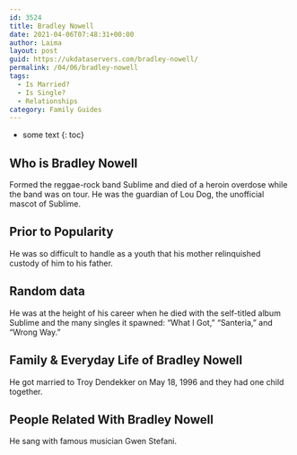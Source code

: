 ```yaml
---
id: 3524
title: Bradley Nowell
date: 2021-04-06T07:48:31+00:00
author: Laima
layout: post
guid: https://ukdataservers.com/bradley-nowell/
permalink: /04/06/bradley-nowell
tags:
  - Is Married?
  - Is Single?
  - Relationships
category: Family Guides
---
```


* some text
{: toc}


## Who is Bradley Nowell
                  
                  
                  
Formed the reggae-rock band Sublime and died of a heroin overdose while the band was on tour. He was the guardian of Lou Dog, the unofficial mascot of Sublime.
                  
              
            
              
            
                
                
                
## Prior to Popularity
                  
                  
                  
He was so difficult to handle as a youth that his mother relinquished custody of him to his father.
                  
              
            
              
            
                
                
                
## Random data
                  
                  
                  
He was at the height of his career when he died with the self-titled album Sublime and the many singles it spawned: &#8220;What I Got,&#8221; &#8220;Santeria,&#8221; and &#8220;Wrong Way.&#8221;
                  
              
            
              
            
                
                
                
## Family & Everyday Life of Bradley Nowell
                  
                  
                  
He got married to Troy Dendekker on May 18, 1996 and they had one child together.
                  
              
            
              
            
                
                
                
## People Related With Bradley Nowell
                  
                  
                  
He sang with famous musician Gwen Stefani.
                  
              
            
              
            
                
              
            
              
              
            
            
              
            
          
          
          